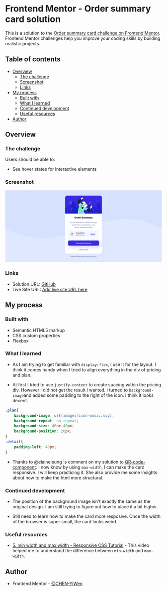# Frontend Mentor - Order summary card solution

This is a solution to the [Order summary card challenge on Frontend Mentor](https://www.frontendmentor.io/challenges/order-summary-component-QlPmajDUj). Frontend Mentor challenges help you improve your coding skills by building realistic projects. 

## Table of contents

- [Overview](#overview)
  - [The challenge](#the-challenge)
  - [Screenshot](#screenshot)
  - [Links](#links)
- [My process](#my-process)
  - [Built with](#built-with)
  - [What I learned](#what-i-learned)
  - [Continued development](#continued-development)
  - [Useful resources](#useful-resources)
- [Author](#author)


## Overview

### The challenge

Users should be able to:

- See hover states for interactive elements

### Screenshot

![](Screenshot.png)


### Links

- Solution URL: [GitHub](https://github.com/CHEN-YiWen/Order-summary-component)
- Live Site URL: [Add live site URL here](https://your-live-site-url.com)

## My process

### Built with

- Semantic HTML5 markup
- CSS custom properties
- Flexbox

### What I learned

- As I am trying to get familiar with   <code>display:flex</code>, I use it for   the layout. 
  I think it comes handy when I tried to align everything in the div of pricing and plan. 

- At first I tried to use <code>justify-content</code> to create spacing within the pricing div. However I did not get the result I wanted. I turned to <code>background-image</code>and added some padding to the right of the icon. I think it looks decent.

```css
.plan{
    background-image: url(images/icon-music.svg);
    background-repeat: no-repeat;
    background-size: 40px 40px;
    background-position: 20px;
}
.detail{
    padding-left: 40px;
}
```
- Thanks to @elaineleung 's comment on my solution to [QR-code-component](https://www.frontendmentor.io/solutions/qrcodecomponent--5wftdpyJm). I now know by using <code>max-width</code>, I can make the card responsive. I will keep practicing it. She also provide me some insights about how to make the html more structural.


### Continued development

- The position of the background image isn't exactly the same as the original design. I am still trying to figure out how to place it a bit higher.

- Still need to learn how to make the card more resposive. Once the width of the browser is super small, the card looks weird.

### Useful resources

- [5. min width and max width - Responsive CSS Tutorial](https://www.youtube.com/watch?v=9JIg7mti6Y4) - This video helped me to understand the difference between <code>min-width</code> and <code>max-width</code>.

## Author

- Frontend Mentor - [@CHEN-YiWen](https://www.frontendmentor.io/profile/CHEN-YiWen)

